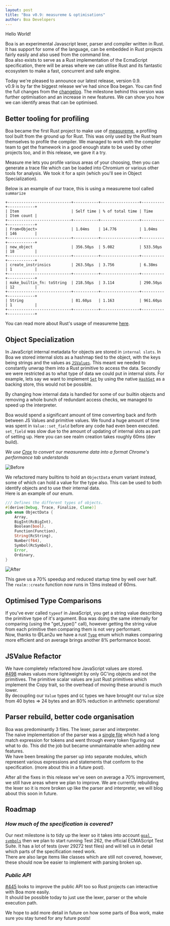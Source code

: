 ```yaml
---
layout: post
title: "Boa v0.9: measureme & optimisations"
author: Boa Developers
---
```


Hello World!

Boa is an experimental Javascript lexer, parser and compiler written in Rust. It has support for some of the language, can be embedded in Rust projects fairly easily and also used from the command line.  
Boa also exists to serve as a Rust implementation of the EcmaScript specification, there will be areas where we can utilise Rust and its fantastic ecosystem to make a fast, concurrent and safe engine.

Today we're pleased to announce our latest release, version 0.9.  
v0.9 is by far the biggest release we've had since Boa began. You can find the full changes from the [changelog](https://github.com/boa-dev/boa/blob/main/CHANGELOG.md#-090-2020-06-25---move-to-organisation-78-faster-execution-time). The milestone behind this version was further optimisation and an increase in new features. We can show you how we can identify areas that can be optimised.

## Better tooling for profiling

Boa became the first Rust project to make use of [measureme](https://github.com/rust-lang/measureme), a profiling tool built from the ground up for Rust. This was only used by the Rust team themselves to profile the compiler. We managed to work with the compiler team to get the framework in a good enough state to be used by other projects too, and in this release, we gave it a try.

Measure me lets you profile various areas of your choosing, then you can generate a trace file which can be loaded into Chromium or various other tools for analysis.
We took it for a spin (which you'll see in Object Specialization).

Below is an example of our trace, this is using a measureme tool called `summarize`

```
+----------------------------+-----------+-----------------+----------+------------+
| Item                       | Self time | % of total time | Time     | Item count |
+----------------------------+-----------+-----------------+----------+------------+
| From<Object>               | 1.04ms    | 14.776          | 1.04ms   | 146        |
+----------------------------+-----------+-----------------+----------+------------+
| new_object                 | 356.50µs  | 5.082           | 533.50µs | 18         |
+----------------------------+-----------+-----------------+----------+------------+
| create_instrinsics         | 263.50µs  | 3.756           | 6.38ms   | 1          |
+----------------------------+-----------+-----------------+----------+------------+
| make_builtin_fn: toString  | 218.50µs  | 3.114           | 290.50µs | 12         |
+----------------------------+-----------+-----------------+----------+------------+
| String                     | 81.60µs   | 1.163           | 961.60µs | 1          |
+----------------------------+-----------+-----------------+----------+------------+
```

You can read more about Rust's usage of measureme [here](https://blog.rust-lang.org/inside-rust/2020/02/25/intro-rustc-self-profile.html).

## Object Specialization

In JavaScript internal metadata for objects are stored in `internal slots`. In Boa we stored internal slots as a hashmap tied to the object, with the keys being strings and the values as [`JSValues`](https://github.com/boa-dev/boa/blob/73f65f7800917c92f86134eaa21751c1ca93d986/boa/src/builtins/value/mod.rs#L57-L78). This meant we needed to constantly unwrap them into a Rust primitive to access the data. Secondly we were restricted as to what type of data we could put in internal slots. For example, lets say we want to implement [`Set`](https://developer.mozilla.org/en-US/docs/Web/JavaScript/Reference/Global_Objects/Set) by using the native [`HashSet`](https://doc.rust-lang.org/std/collections/struct.HashSet.html) as a backing store, this would not be possible.

By changing how internal data is handled for some of our builtin objects and removing a whole bunch of redundant access checks, we managed to speed up the interpreter.

Boa would spend a significant amount of time converting back and forth between JS Values and primitive values. We found a huge amount of time was spent in `Value::set_field` before any code had even been executed. `set_field` was slow due to the amount of updating of internal slots as part of setting up. Here you can see realm creation takes roughly 60ms (dev build).

_We use [Crox](https://github.com/rust-lang/measureme/blob/main/crox/Readme.md) to convert our measureme data into a format Chrome's performance tab understands_

![Before](/images/2020-07-03/before.png)

We refactored many builtins to hold an `ObjectData` enum variant instead, some of which can hold a value for the type also.
This can be used to both identify objects and to use their internal data.  
Here is an example of our enum.

```rust
/// Defines the different types of objects.
#[derive(Debug, Trace, Finalize, Clone)]
pub enum ObjectData {
    Array,
    BigInt(RcBigInt),
    Boolean(bool),
    Function(Function),
    String(RcString),
    Number(f64),
    Symbol(RcSymbol),
    Error,
    Ordinary,
}
```

![After](/images/2020-07-03/after.png)

This gave us a 70% speedup and reduced startup time by well over half. The `realm::create` function now runs in 13ms instead of 60ms.

## Optimised Type Comparisons

If you've ever called `typeof` in JavaScript, you get a string value describing the primitive type of it's argument. Boa was doing the same internally for comparing (using the "get_type()" call), however getting the string value from each primitive then comparing them is not very performant.  
Now, thanks to @Lan2u we have a rust [`Type`](https://github.com/boa-dev/boa/blob/8f8498eac17164c8de2f599bd0b7ba2e8053ec30/boa/src/builtins/value/val_type.rs#L4-L17) enum which makes comparing more efficient and on average brings another 8% performance boost.

## JSValue Refactor

We have completely refactored how JavaScript values are stored.  
[#498](https://github.com/boa-dev/boa/pull/498) makes values more lightweight by only GC'ing objects and not the primitives. The primitive scalar values are just Rust primitives which implement the Copy trait, so the overhead of moving these around is much lower.  
By decoupling our `Value` types and `GC` types we have brought our `Value` size from 40 bytes => 24 bytes and an 80% reduction in arithmetic operations!

## Parser rebuild, better code organisation

Boa was predominantly 3 files. The lexer, parser and interpreter.  
The naive implementation of the parser was a [single file](https://github.com/boa-dev/boa/blob/c23a7b1f4ac57af6c5f0b9f6c98fbbed7a14c98f/src/lib/syntax/parser.rs) which had a long match expression for tokens and went through every token figuring out what to do. This did the job but became unmaintainable when adding new features.  
We have been breaking the parser up into separate modules, which represent various expressions and statements that conform to the specification. (more about this in a future post).

After all the fixes in this release we've seen on average a 70% improvement, we still have areas where we plan to improve. We are currently rebuilding the lexer so it is more broken up like the parser and interpreter, we will blog about this soon in future.

## Roadmap

### _How much of the specification is covered?_

Our next milestone is to tidy up the lexer so it takes into account [`goal symbols`](https://tc39.es/ecma262/#sec-context-free-grammars) then we plan to start running Test 262, the official ECMAScript Test Suite. It has a lot of tests (over 29272 test files) and will tell us in detail which parts of the specification need work.  
There are also large items like classes which are still not covered, however, these should now be easier to implement with parsing broken up.

### _Public API_

[#445](https://github.com/boa-dev/boa/issues/445) looks to improve the public API too so Rust projects can interactive with Boa more easily.  
It should be possible today to just use the lexer, parser or the whole execution path.

We hope to add more detail in future on how some parts of Boa work, make sure you stay tuned for any future posts!
